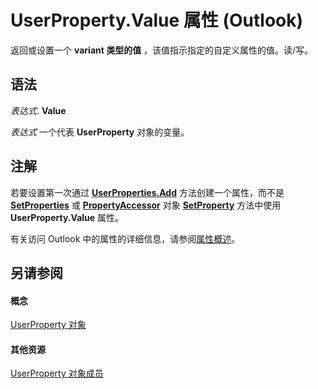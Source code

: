 
# UserProperty.Value 属性 (Outlook)

返回或设置一个 **variant 类型的值** ，该值指示指定的自定义属性的值。读/写。


## 语法

 _表达式_. **Value**

 _表达式_ 一个代表 **UserProperty** 对象的变量。


## 注解

若要设置第一次通过 **[UserProperties.Add](88b86622-2234-77be-41e7-b76b0b3a75ad.md)** 方法创建一个属性，而不是 **[SetProperties](bf7c86da-5146-9567-5b7e-3e5e63ee5587.md)** 或 **[PropertyAccessor](2fc91e13-703c-3ec9-9066-ffee7144306c.md)** 对象 **[SetProperty](2a97c11d-3f5f-65fe-23d6-8efa40dca303.md)** 方法中使用 **UserProperty.Value** 属性。

有关访问 Outlook 中的属性的详细信息，请参阅[属性概述](http://msdn.microsoft.com/library/242c9e89-a0c5-ff89-0d2a-410bd42a3461%28Office.15%29.aspx)。


## 另请参阅


#### 概念


[UserProperty 对象](c94f642f-4368-d775-a79f-ce6c39bfe1fd.md)
#### 其他资源


[UserProperty 对象成员](5c57c335-62b1-8d66-b93c-c56be823a85e.md)